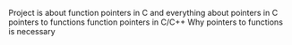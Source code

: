 Project is about function pointers in C and everything about pointers in C
pointers to functions
function pointers in C/C++
Why pointers to functions is necessary
